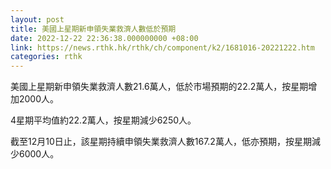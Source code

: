 ```yaml
---
layout: post
title: 美國上星期新申領失業救濟人數低於預期
date: 2022-12-22 22:36:38.000000000 +08:00
link: https://news.rthk.hk/rthk/ch/component/k2/1681016-20221222.htm
categories: rthk
---
```


美國上星期新申領失業救濟人數21.6萬人，低於市場預期的22.2萬人，按星期增加2000人。

4星期平均值約22.2萬人，按星期減少6250人。

截至12月10日止，該星期持續申領失業救濟人數167.2萬人，低亦預期，按星期減少6000人。
